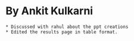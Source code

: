 By Ankit Kulkarni
=================

	* Discussed with rahul about the ppt creations 
	* Edited the results page in table format.

